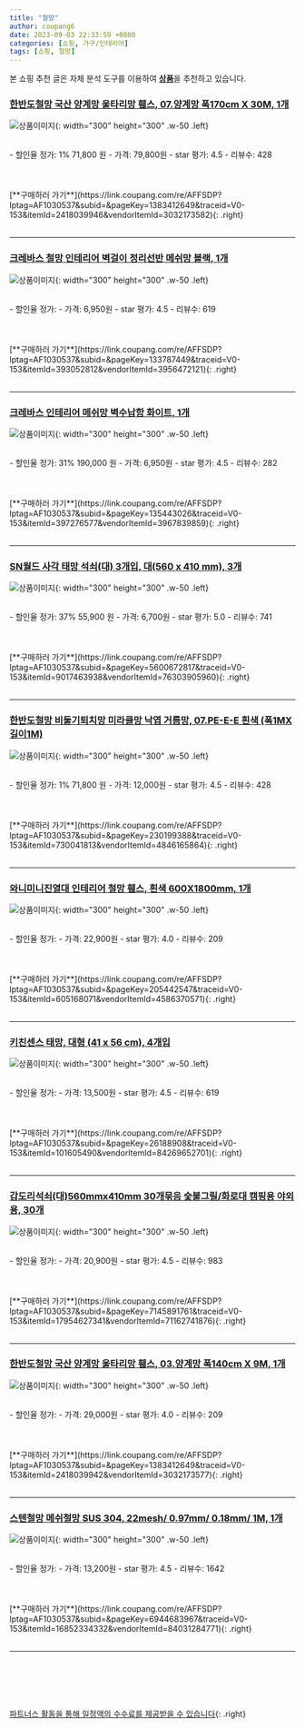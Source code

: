 ```yaml
---
title: "철망"
author: coupang6
date: 2023-09-03 22:33:59 +0800
categories: [쇼핑, 가구/인테리어]
tags: [쇼핑, 철망]
---
```


본 쇼핑 추천 글은 자체 분석 도구를 이용하여 [**상품**](https://link.coupang.com/a/bao1ui)을 추천하고 있습니다.

### [한반도철망 국산 양계망 울타리망 휀스, 07.양계망 폭170cm X 30M, 1개](https://link.coupang.com/re/AFFSDP?lptag=AF1030537&subid=&pageKey=1383412649&traceid=V0-153&itemId=2418039946&vendorItemId=3032173582)

![상품이미지](https://thumbnail9.coupangcdn.com/thumbnails/remote/230x230ex/image/vendor_inventory/c8c0/3e665ad6e93b41251b69bf02df441c82d9a17b3b55a36a07d81bec5ae952.jpg){: width="300" height="300" .w-50 .left}


<br>
- 할인율 정가: 1%  71,800   원
- 가격: 79,800원
- star 평가: 4.5
- 리뷰수: 428
<br>
<br>
<br>
<br>
[**구매하러 가기**](https://link.coupang.com/re/AFFSDP?lptag=AF1030537&subid=&pageKey=1383412649&traceid=V0-153&itemId=2418039946&vendorItemId=3032173582){: .right}
<br>
<br>

---

### [크레바스 철망 인테리어 벽걸이 정리선반 메쉬망 블랙, 1개](https://link.coupang.com/re/AFFSDP?lptag=AF1030537&subid=&pageKey=133787449&traceid=V0-153&itemId=393052812&vendorItemId=3956472121)

![상품이미지](https://thumbnail8.coupangcdn.com/thumbnails/remote/230x230ex/image/product/image/vendoritem/2018/12/18/3956472121/618a10c7-54b0-4e13-833d-bccd033766f9.jpg){: width="300" height="300" .w-50 .left}


<br>
- 할인율 정가: 
- 가격: 6,950원
- star 평가: 4.5
- 리뷰수: 619
<br>
<br>
<br>
<br>
[**구매하러 가기**](https://link.coupang.com/re/AFFSDP?lptag=AF1030537&subid=&pageKey=133787449&traceid=V0-153&itemId=393052812&vendorItemId=3956472121){: .right}
<br>
<br>

---

### [크레바스 인테리어 메쉬망 벽수납함 화이트, 1개](https://link.coupang.com/re/AFFSDP?lptag=AF1030537&subid=&pageKey=135443026&traceid=V0-153&itemId=397276577&vendorItemId=3967839859)

![상품이미지](https://thumbnail10.coupangcdn.com/thumbnails/remote/230x230ex/image/retail/images/2018/09/06/16/1/08c499c5-9022-4f9b-af82-02629c0508cf.jpg){: width="300" height="300" .w-50 .left}


<br>
- 할인율 정가: 31%  190,000   원
- 가격: 6,950원
- star 평가: 4.5
- 리뷰수: 282
<br>
<br>
<br>
<br>
[**구매하러 가기**](https://link.coupang.com/re/AFFSDP?lptag=AF1030537&subid=&pageKey=135443026&traceid=V0-153&itemId=397276577&vendorItemId=3967839859){: .right}
<br>
<br>

---

### [SN월드 사각 태망 석쇠(대) 3개입, 대(560 x 410 mm), 3개](https://link.coupang.com/re/AFFSDP?lptag=AF1030537&subid=&pageKey=5600672817&traceid=V0-153&itemId=9017463938&vendorItemId=76303905960)

![상품이미지](https://thumbnail8.coupangcdn.com/thumbnails/remote/230x230ex/image/retail/images/3412199018125761-656f8ea4-6d02-48da-930a-aaf22b39378a.jpg){: width="300" height="300" .w-50 .left}


<br>
- 할인율 정가: 37%  55,900   원
- 가격: 6,700원
- star 평가: 5.0
- 리뷰수: 741
<br>
<br>
<br>
<br>
[**구매하러 가기**](https://link.coupang.com/re/AFFSDP?lptag=AF1030537&subid=&pageKey=5600672817&traceid=V0-153&itemId=9017463938&vendorItemId=76303905960){: .right}
<br>
<br>

---

### [한반도철망 비둘기퇴치망 미라클망 낙엽 거름망, 07.PE-E-E 흰색 (폭1MX길이1M)](https://link.coupang.com/re/AFFSDP?lptag=AF1030537&subid=&pageKey=230199388&traceid=V0-153&itemId=730041813&vendorItemId=4846165864)

![상품이미지](https://thumbnail9.coupangcdn.com/thumbnails/remote/230x230ex/image/vendor_inventory/ae08/d8fe773ee8011299ee428bc41c897047904775e02b3f9df90eb69fb35eb2.jpg){: width="300" height="300" .w-50 .left}


<br>
- 할인율 정가: 1%  71,800   원
- 가격: 12,000원
- star 평가: 4.5
- 리뷰수: 428
<br>
<br>
<br>
<br>
[**구매하러 가기**](https://link.coupang.com/re/AFFSDP?lptag=AF1030537&subid=&pageKey=230199388&traceid=V0-153&itemId=730041813&vendorItemId=4846165864){: .right}
<br>
<br>

---

### [와니미니진열대 인테리어 철망 휀스, 흰색 600X1800mm, 1개](https://link.coupang.com/re/AFFSDP?lptag=AF1030537&subid=&pageKey=205442547&traceid=V0-153&itemId=605168071&vendorItemId=4586370571)

![상품이미지](https://thumbnail6.coupangcdn.com/thumbnails/remote/230x230ex/image/vendor_inventory/a081/06c367e43e23bae1eee5d9c5128da0f4870f7044cf637d294a0a1923b89d.jpg){: width="300" height="300" .w-50 .left}


<br>
- 할인율 정가: 
- 가격: 22,900원
- star 평가: 4.0
- 리뷰수: 209
<br>
<br>
<br>
<br>
[**구매하러 가기**](https://link.coupang.com/re/AFFSDP?lptag=AF1030537&subid=&pageKey=205442547&traceid=V0-153&itemId=605168071&vendorItemId=4586370571){: .right}
<br>
<br>

---

### [키친센스 태망, 대형 (41 x 56 cm), 4개입](https://link.coupang.com/re/AFFSDP?lptag=AF1030537&subid=&pageKey=26188908&traceid=V0-153&itemId=101605490&vendorItemId=84269652701)

![상품이미지](https://thumbnail9.coupangcdn.com/thumbnails/remote/230x230ex/image/vendor_inventory/36f6/0e4ea902ecf1e16d27d5df8508e0154f93b5ecd64ab5dbe2a9df1535eed8.jpg){: width="300" height="300" .w-50 .left}


<br>
- 할인율 정가: 
- 가격: 13,500원
- star 평가: 4.5
- 리뷰수: 619
<br>
<br>
<br>
<br>
[**구매하러 가기**](https://link.coupang.com/re/AFFSDP?lptag=AF1030537&subid=&pageKey=26188908&traceid=V0-153&itemId=101605490&vendorItemId=84269652701){: .right}
<br>
<br>

---

### [갑도리석쇠(대)560mmx410mm 30개묶음 숯불그릴/화로대 캠핑용 야외용, 30개](https://link.coupang.com/re/AFFSDP?lptag=AF1030537&subid=&pageKey=7145891761&traceid=V0-153&itemId=17954627341&vendorItemId=71162741876)

![상품이미지](https://thumbnail8.coupangcdn.com/thumbnails/remote/230x230ex/image/vendor_inventory/4699/20d0eae5c7313b2dc96e3bf82e2536401bfa9bb3d67d4e00f78e8fb6d6dc.jpg){: width="300" height="300" .w-50 .left}


<br>
- 할인율 정가: 
- 가격: 20,900원
- star 평가: 4.5
- 리뷰수: 983
<br>
<br>
<br>
<br>
[**구매하러 가기**](https://link.coupang.com/re/AFFSDP?lptag=AF1030537&subid=&pageKey=7145891761&traceid=V0-153&itemId=17954627341&vendorItemId=71162741876){: .right}
<br>
<br>

---

### [한반도철망 국산 양계망 울타리망 휀스, 03.양계망 폭140cm X 9M, 1개](https://link.coupang.com/re/AFFSDP?lptag=AF1030537&subid=&pageKey=1383412649&traceid=V0-153&itemId=2418039942&vendorItemId=3032173577)

![상품이미지](https://thumbnail8.coupangcdn.com/thumbnails/remote/230x230ex/image/vendor_inventory/1e9f/fd67732ffb83794f001300e7e6dbfdabe67a022b6ec6f9f5cf4d88f73c8d.jpg){: width="300" height="300" .w-50 .left}


<br>
- 할인율 정가: 
- 가격: 29,000원
- star 평가: 4.0
- 리뷰수: 209
<br>
<br>
<br>
<br>
[**구매하러 가기**](https://link.coupang.com/re/AFFSDP?lptag=AF1030537&subid=&pageKey=1383412649&traceid=V0-153&itemId=2418039942&vendorItemId=3032173577){: .right}
<br>
<br>

---

### [스텐철망 메쉬철망 SUS 304, 22mesh/ 0.97mm/ 0.18mm/ 1M, 1개](https://link.coupang.com/re/AFFSDP?lptag=AF1030537&subid=&pageKey=6944683967&traceid=V0-153&itemId=16852334332&vendorItemId=84031284771)

![상품이미지](https://thumbnail8.coupangcdn.com/thumbnails/remote/230x230ex/image/vendor_inventory/f536/26fb24b11079bb5bf47af3597e917bcb8ee5e21f961fcf62221c197773d1.png){: width="300" height="300" .w-50 .left}


<br>
- 할인율 정가: 
- 가격: 13,200원
- star 평가: 4.5
- 리뷰수: 1642
<br>
<br>
<br>
<br>
[**구매하러 가기**](https://link.coupang.com/re/AFFSDP?lptag=AF1030537&subid=&pageKey=6944683967&traceid=V0-153&itemId=16852334332&vendorItemId=84031284771){: .right}
<br>
<br>

---
<br><br><br><br><br> [파트너스 활동을 통해 일정액의 수수료를 제공받을 수 있습니다](https://link.coupang.com/a/bao1ui){: .right}